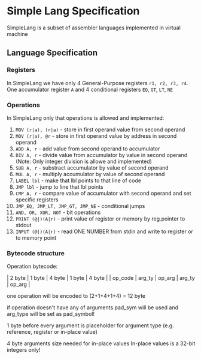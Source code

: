 # Simple Lang Specification

SimpleLang is a subset of assembler languages implemented in virtual machine

## Language Specification

### Registers

In SimpleLang we have only 4 General-Purpose registers `r1, r2, r3, r4`.
One accumulator register `A` and 4 conditional registers `EQ`, `GT`, `LT`, `NE`

### Operations

In SimpleLang only that operations is allowed and implemented:

1) `MOV (r|a), (r|a)` - store in first operand value from second operand
2) `MOV (r|a), @r` - store in first operand value by address in second operand
3) `ADD A, r` - add value from second operand to accumulator
4) `DIV A, r` - divide value from accumulator by value in second operand
(Note: Only integer division is allowe and implemented)
5) `SUB A, r` - substract accumulator by value of second operand
6) `MUL A, r` - multiply accumulator by value of second operand
7) `LABEL lbl` - make that lbl points to that line of code
8) `JMP lbl` - jump to line that lbl points
9) `CMP A, r` - compare value of accumulator with second operand and set specific registers
10) `JMP_EQ, JMP_LT, JMP_GT, JMP_NE` - conditional jumps
11) `AND, OR, XOR, NOT` - bit operations
12) `PRINT (@|)(A|r)` - print value of register or memory by reg.pointer to stdout
13) `INPUT (@|)(A|r)` - read ONE NUMBER from stdin and write to register or to memory point


### Bytecode structure

Operation bytecode:

| 2 byte  | 1 byte | 4 byte | 1 byte | 4 byte |
| op_code | arg_ty | op_arg | arg_ty | op_arg |

one operation will be encoded to (2+1+4+1+4) = 12 byte

if operation doesn't have any of arguments pad_sym will be used
and arg_type will be set as pad_symbol!

1 byte before every argument is placeholder for argument type
(e.g. reference, register or in-place value)

4 byte arguments size needed for in-place values
In-place values is a 32-bit integers only!
